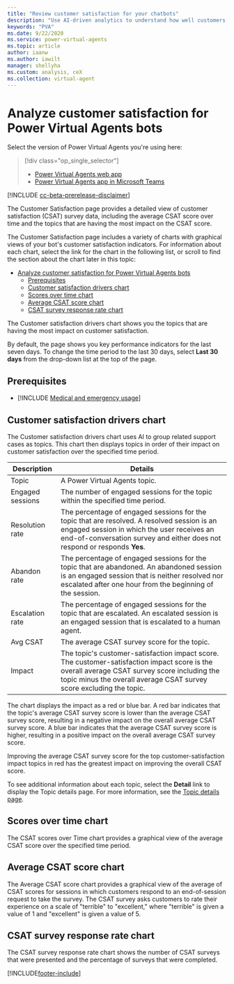 ```yaml
---
title: "Review customer satisfaction for your chatbots"
description: "Use AI-driven analytics to understand how well customers are interacting with your bot, and to identify areas for improvement."
keywords: "PVA"
ms.date: 9/22/2020
ms.service: power-virtual-agents
ms.topic: article
author: iaanw
ms.author: iawilt
manager: shellyha
ms.custom: analysis, ceX
ms.collection: virtual-agent
---
```


# Analyze customer satisfaction for Power Virtual Agents bots

Select the version of Power Virtual Agents you're using here:

> [!div class="op_single_selector"]
>
> - [Power Virtual Agents web app](analytics-csat.md)
> - [Power Virtual Agents app in Microsoft Teams](teams/analytics-csat-teams.md)

[!INCLUDE [cc-beta-prerelease-disclaimer](includes/cc-beta-prerelease-disclaimer.md)]

The Customer Satisfaction page provides a detailed view of customer satisfaction (CSAT) survey data, including the average CSAT score over time and the topics that are having the most impact on the CSAT score.

The Customer Satisfaction page includes a variety of charts with graphical views of your bot's customer satisfaction indicators. For information about each chart, select the link for the chart in the following list, or scroll to find the section about the chart later in this topic:

- [Analyze customer satisfaction for Power Virtual Agents bots](#analyze-customer-satisfaction-for-power-virtual-agents-bots)
  - [Prerequisites](#prerequisites)
  - [Customer satisfaction drivers chart](#customer-satisfaction-drivers-chart)
  - [Scores over time chart](#scores-over-time-chart)
  - [Average CSAT score chart](#average-csat-score-chart)
  - [CSAT survey response rate chart](#csat-survey-response-rate-chart)

The Customer satisfaction drivers chart shows you the topics that are having the most impact on customer satisfaction.

By default, the page shows you key performance indicators for the last seven days. To change the time period to the last 30 days, select **Last 30 days** from the drop-down list at the top of the page.

## Prerequisites

- [!INCLUDE [Medical and emergency usage](includes/pva-usage-limitations.md)]

## Customer satisfaction drivers chart

The Customer satisfaction drivers chart uses AI to group related support cases as topics. This chart then displays topics in order of their impact on customer satisfaction over the specified time period.

| Description      | Details                                                                                                                                                                                                                |
| ---------------- | ---------------------------------------------------------------------------------------------------------------------------------------------------------------------------------------------------------------------- |
| Topic            | A Power Virtual Agents topic.                                                                                                                                                                                          |
| Engaged sessions | The number of engaged sessions for the topic within the specified time period.                                                                                                                                         |
| Resolution rate  | The percentage of engaged sessions for the topic that are resolved. A resolved session is an engaged session in which the user receives an end-of-conversation survey and either does not respond or responds **Yes**. |
| Abandon rate     | The percentage of engaged sessions for the topic that are abandoned. An abandoned session is an engaged session that is neither resolved nor escalated after one hour from the beginning of the session.               |
| Escalation rate  | The percentage of engaged sessions for the topic that are escalated. An escalated session is an engaged session that is escalated to a human agent.                                                                    |
| Avg CSAT         | The average CSAT survey score for the topic.                                                                                                                                                                           |
| Impact           | The topic's customer-satisfaction impact score. The customer-satisfaction impact score is the overall average CSAT survey score including the topic minus the overall average CSAT survey score excluding the topic.   |

The chart displays the impact as a red or blue bar. A red bar indicates that the topic's average CSAT survey score is lower than the average CSAT survey score, resulting in a negative impact on the overall average CSAT survey score. A blue bar indicates that the average CSAT survey score is higher, resulting in a positive impact on the overall average CSAT survey score.

Improving the average CSAT survey score for the top customer-satisfaction impact topics in red has the greatest impact on improving the overall CSAT score.

To see additional information about each topic, select the **Detail** link to display the Topic details page. For more information, see the [Topic details page](analytics-topic-details.md).

## Scores over time chart

The CSAT scores over Time chart provides a graphical view of the average CSAT score over the specified time period.

## Average CSAT score chart

The Average CSAT score chart provides a graphical view of the average of CSAT scores for sessions in which customers respond to an end-of-session request to take the survey. The CSAT survey asks customers to rate their experience on a scale of "terrible" to "excellent," where "terrible" is given a value of 1 and "excellent" is given a value of 5.

## CSAT survey response rate chart

The CSAT survey response rate chart shows the number of CSAT surveys that were presented and the percentage of surveys that were completed.

[!INCLUDE[footer-include](includes/footer-banner.md)]
